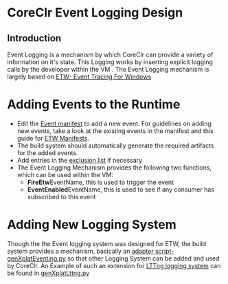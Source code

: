 # CoreClr Event Logging Design

## Introduction

Event Logging is a mechanism by which CoreClr can provide a variety of information on it's state. This Logging works by inserting explicit logging calls by the developer within the VM . The Event Logging mechanism is largely based on [ETW- Event Tracing For Windows](https://msdn.microsoft.com/en-us/library/windows/desktop/bb968803(v=vs.85).aspx)

# Adding Events to the Runtime

- Edit the [Event manifest](../../src/vm/ClrEtwAll.man) to add a new event. For guidelines on adding new events, take a  look at the existing events in the manifest and this guide for [ETW Manifests](https://msdn.microsoft.com/en-us/library/dd996930%28v=vs.85%29.aspx?f=255&MSPPError=-2147217396).
- The build system should automatically generate the required artifacts for the added events.
- Add entries in the [exclusion list](../../src/vm/ClrEtwAllMeta) if necessary
- The Event Logging Mechanism provides the following two functions, which can be used within the VM:
	- **FireEtw**EventName, this is used to trigger the event
	- **EventEnabled**EventName, this is used to see if any consumer has subscribed to this event


# Adding New Logging System

Though the the Event logging system was designed for ETW, the build system provides a mechanism, basically an [adapter script- genXplatEventing.py](../../src/scripts/genXplatEventing.py) so that other Logging System can be added and used by CoreClr. An Example of such an extension for [LTTng logging system](https://lttng.org/) can be found in [genXplatLttng.py](../../src/scripts/genXplatLttng.py )
